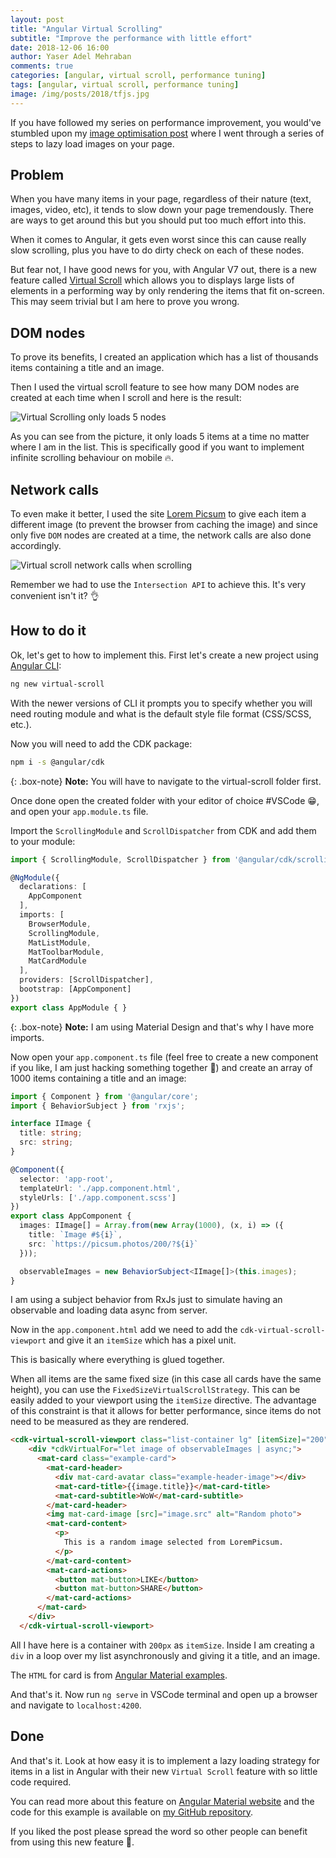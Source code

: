 ```yaml
---
layout: post
title: "Angular Virtual Scrolling"
subtitle: "Improve the performance with little effort"
date: 2018-12-06 16:00
author: Yaser Adel Mehraban
comments: true
categories: [angular, virtual scroll, performance tuning]
tags: [angular, virtual scroll, performance tuning]
image: /img/posts/2018/tfjs.jpg
---
```


If you have followed my series on performance improvement, you would've stumbled upon my [image optimisation post](/2018/11/10/web-perf-4) where I went through a series of steps to lazy load images on your page.

## Problem
When you have many items in your page, regardless of their nature (text, images, video, etc), it tends to slow down your page tremendously. There are ways to get around this but you should put too much effort into this.

When it comes to Angular, it gets even worst since this can cause really slow scrolling, plus you have to do dirty check on each of these nodes.

But fear not, I have good news for you, with Angular V7 out, there is a new feature called [Virtual Scroll](https://material.angular.io/cdk/scrolling/overview) which allows you to displays large lists of elements in a performing way by only rendering the items that fit on-screen. This may seem trivial but I am here to prove you wrong.

## DOM nodes
To prove its benefits, I created an application which has a list of thousands items containing a title and an image.

Then I used the virtual scroll feature to see how many DOM nodes are created at each time when I scroll and here is the result:

![Virtual Scrolling only loads 5 nodes](/img/posts/2018/vscrolldom.gif)

As you can see from the picture, it only loads 5 items at a time no matter where I am in the list. This is specifically good if you want to implement infinite scrolling behaviour on mobile 🔥.

## Network calls
To even make it better, I used the site [Lorem Picsum](https://picsum.photos/) to give each item a different image (to prevent the browser from caching the image) and since only five `DOM` nodes are created at a time, the network calls are also done accordingly.

![Virtual scroll network calls when scrolling](/img/posts/2018/vscrollnetcall.gif)

Remember we had to use the `Intersection API` to achieve this. It's very convenient isn't it? 👌

## How to do it

Ok, let's get to how to implement this. First let's create a new project using [Angular CLI](https://cli.angular.io/):

```bash
ng new virtual-scroll
```

With the newer versions of CLI it prompts you to specify whether you will need routing module and what is the default style file format (CSS/SCSS, etc.).

Now you will need to add the CDK package:

```bash
npm i -s @angular/cdk
```
{: .box-note}
**Note:** You will have to navigate to the virtual-scroll folder first.

Once done open the created folder with your editor of choice #VSCode 😁, and open your `app.module.ts` file.

Import the `ScrollingModule` and `ScrollDispatcher` from CDK and add them to your module:

```ts
import { ScrollingModule, ScrollDispatcher } from '@angular/cdk/scrolling';

@NgModule({
  declarations: [
    AppComponent
  ],
  imports: [
    BrowserModule,
    ScrollingModule,
    MatListModule,
    MatToolbarModule,
    MatCardModule
  ],
  providers: [ScrollDispatcher],
  bootstrap: [AppComponent]
})
export class AppModule { }
```

{: .box-note}
**Note:** I am using Material Design and that's why I have more imports.

Now open your `app.component.ts` file (feel free to create a new component if you like, I am just hacking something together 🤷‍) and create an array of 1000 items containing a title and an image:

```ts
import { Component } from '@angular/core';
import { BehaviorSubject } from 'rxjs';

interface IImage {
  title: string;
  src: string;
}

@Component({
  selector: 'app-root',
  templateUrl: './app.component.html',
  styleUrls: ['./app.component.scss']
})
export class AppComponent {
  images: IImage[] = Array.from(new Array(1000), (x, i) => ({
    title: `Image #${i}`,
    src: `https://picsum.photos/200/?${i}`
  }));

  observableImages = new BehaviorSubject<IImage[]>(this.images);
}
```

I am using a subject behavior from RxJs just to simulate having an observable and loading data async from server.

Now in the `app.component.html` add we need to add the `cdk-virtual-scroll-viewport` and give it an `itemSize` which has a pixel unit.

This is basically where everything is glued together.

When all items are the same fixed size (in this case all cards have the same height), you can use the `FixedSizeVirtualScrollStrategy`. This can be easily added to your viewport using the `itemSize` directive. The advantage of this constraint is that it allows for better performance, since items do not need to be measured as they are rendered.

```html
<cdk-virtual-scroll-viewport class="list-container lg" [itemSize]="200">
    <div *cdkVirtualFor="let image of observableImages | async;">
      <mat-card class="example-card">
        <mat-card-header>
          <div mat-card-avatar class="example-header-image"></div>
          <mat-card-title>{{image.title}}</mat-card-title>
          <mat-card-subtitle>WoW</mat-card-subtitle>
        </mat-card-header>
        <img mat-card-image [src]="image.src" alt="Random photo">
        <mat-card-content>
          <p>
            This is a random image selected from LoremPicsum.
          </p>
        </mat-card-content>
        <mat-card-actions>
          <button mat-button>LIKE</button>
          <button mat-button>SHARE</button>
        </mat-card-actions>
      </mat-card>
    </div>
  </cdk-virtual-scroll-viewport>
```

All I have here is a container with `200px` as `itemSize`. Inside I am creating a `div` in a loop over my list asynchronously and giving it a title, and an image.

The `HTML` for  card is from [Angular Material examples](https://material.angular.io/components/card/examples).

And that's it. Now run `ng serve` in VSCode terminal and open up a browser and navigate to `localhost:4200`.

## Done
And that's it. Look at how easy it is to implement a lazy loading strategy for items in a list in Angular with their new `Virtual Scroll` feature with so little code required.

You can read more about this feature on [Angular Material website](https://material.angular.io/cdk/scrolling/overview) and the code for this example is available on [my GitHub repository]().

If you liked the post please spread the word so other people can benefit from using this new feature 🙏.